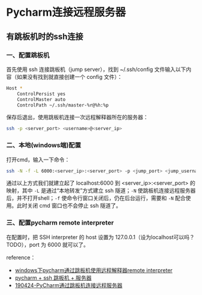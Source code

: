 # Pycharm连接远程服务器

## 有跳板机时的ssh连接

### 一、配置跳板机

首先使用 ssh 连接跳板机（jump server），找到 ~/.ssh/config 文件输入以下内容（如果没有找到就直接创建一个 config 文件）：

```bash
Host *
    ControlPersist yes
    ControlMaster auto
    ControlPath ~/.ssh/master-%r@%h:%p
```

保存后退出，使用跳板机连接一次远程解释器所在的服务器：

```bash
ssh -p <server_port> <username>@<server_ip>
```

### 二、本地(windows端)配置

打开cmd，输入一下命令：

```bash
ssh -N -f -L 6000:<server_ip>:<server_port> -p <jump_port> <jump_username>@<jump_ip> -o TCPKeepAlive=yes
```

通过以上方式我们就建立起了 localhost:6000 到 <server_ip>:<server_port> 的映射，其中 `-L` 是通过“本地转发”方式建立 ssh 隧道；`-N` 使跳板机连接远程服务器后，并不打开shell；`-f` 使命令行窗口关闭后，仍在后台运行，需要和 `-N` 配合使用。此时关闭 cmd 窗口也不会停止 ssh 隧道了。

### 三、配置pycharm remote interpreter

在配置时，把 SSH interpreter 的 host 设置为 127.0.0.1（设为localhost可以吗？TODO），port 为 6000 就可以了。

reference：

- [windows下pycharm通过跳板机使用远程解释器remote interpreter](https://www.jianshu.com/p/afe423602ce3)
- [pycharm + ssh 跳板机 + 服务器](http://jjkislele.cn/2019/08/22/2019-08-22-usage-pycharm-ssh/)
- [190424-PyCharm通过跳板机连接远程服务器](https://blog.csdn.net/qq_33039859/article/details/89503464)